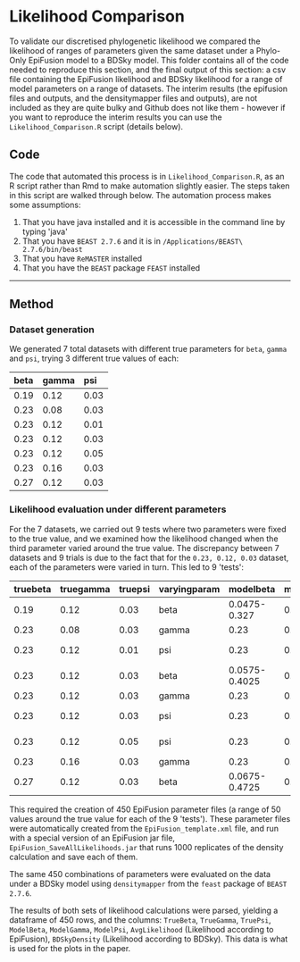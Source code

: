 # Likelihood Comparison

To validate our discretised phylogenetic likelihood we compared the likelihood of ranges of parameters given the same dataset under a Phylo-Only EpiFusion model to a BDSky model. This folder contains all of the code needed to reproduce this section, and the final output of this section: a csv file containing the EpiFusion likelihood and BDSky likelihood for a range of model parameters on a range of datasets. The interim results (the epifusion files and outputs, and the densitymapper files and outputs), are not included as they are quite bulky and Github does not like them - however if you want to reproduce the interim results you can use the `Likelihood_Comparison.R` script (details below).

## Code
The code that automated this process is in `Likelihood_Comparison.R`, as an R script rather than Rmd to make automation slightly easier. The steps taken in this script are walked through below. The automation process makes some assumptions: 

1. That you have java installed and it is accessible in the command line by typing 'java'
2. That you have `BEAST 2.7.6` and it is in `/Applications/BEAST\ 2.7.6/bin/beast`
3. That you have `ReMASTER` installed
4. That you have the `BEAST` package `FEAST` installed

---

## Method
### Dataset generation
We generated 7 total datasets with different true parameters for `beta`, `gamma` and `psi`, trying 3 different true values of each:

| beta | gamma | psi |
| :--- | :--- | :--- |
| 0.19 | 0.12 | 0.03 |
| 0.23 | 0.08 | 0.03 |
| 0.23 | 0.12 | 0.01 |
| 0.23 | 0.12 | 0.03 |
| 0.23 | 0.12 | 0.05 |
| 0.23 | 0.16 | 0.03 |
| 0.27 | 0.12 | 0.03 |


### Likelihood evaluation under different parameters
For the 7 datasets, we carried out 9 tests where two parameters were fixed to the true value, and we examined how the likelihood changed when the third parameter varied around the true value. The discrepancy between 7 datasets and 9 trials is due to the fact that for the `0.23, 0.12, 0.03` dataset, each of the parameters were varied in turn. This led to 9 'tests':

| truebeta | truegamma | truepsi | varyingparam | modelbeta | modelgamma | modelpsi |
| :--- | :--- | :--- | :--- | :--- | :--- | :--- |
| 0.19 | 0.12 | 0.03 | beta | 0.0475-0.327 | 0.12 | 0.03 |
| 0.23 | 0.08 | 0.03 | gamma | 0.23 | 0.02-0.14 | 0.03 |
| 0.23 | 0.12 | 0.01 | psi | 0.23 | 0.12 | 0.0025-0.0175 |
| 0.23 | 0.12 | 0.03 | beta | 0.0575-0.4025 | 0.12 | 0.03 |
| 0.23 | 0.12 | 0.03 | gamma | 0.23 | 0.03-0.21 | 0.03 |
| 0.23 | 0.12 | 0.03 | psi | 0.23 | 0.12 | 0.0075-0.0525 |
| 0.23 | 0.12 | 0.05 | psi | 0.23 | 0.12 | 0.0125-0.0875 |
| 0.23 | 0.16 | 0.03 | gamma | 0.23 | 0.04-0.28 | 0.03 |
| 0.27 | 0.12 | 0.03 | beta | 0.0675-0.4725 | 0.12 | 0.03 |


This required the creation of 450 EpiFusion parameter files (a range of 50 values around the true value for each of the 9 'tests'). These parameter files were automatically created from the `EpiFusion_template.xml` file, and run with a special version of an EpiFusion jar file, `EpiFusion_SaveAllLikelihoods.jar` that runs 1000 replicates of the density calculation and save each of them.

The same 450 combinations of parameters were evaluated on the data under a BDSky model using `densitymapper` from the `feast` package of `BEAST 2.7.6`.

The results of both sets of likelihood calculations were parsed, yielding a dataframe of 450 rows, and the columns:
`TrueBeta`, `TrueGamma`, `TruePsi`, `ModelBeta`, `ModelGamma`, `ModelPsi`, `AvgLikelihood` (Likelihood according to EpiFusion), `BDSkyDensity` (Likelihood according to BDSky). This data is what is used for the plots in the paper.
